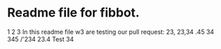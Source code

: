 # Readme file for fibbot.
1 2 3
In this readme file w3 are testing our pull request: 23, 23,34 .45 34 345 /'234 23.4
Test 34

